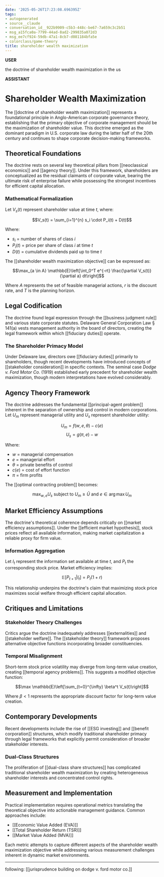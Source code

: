 ```yaml
---
date: '2025-05-26T17:23:08.696395Z'
tags:
- autogenerated
- source__claude
- conversation_id__922b9909-c5b3-448c-be67-7a659c3c2b51
- msg_a15fca0a-7799-44ad-8ad2-299835a072d3
- msg_ee7cf924-59db-47a1-8cb7-d081184bfa5e
- colorclass/game-theory
title: shareholder wealth maximization
---
```


**USER**

the doctrine of shareholder wealth maximization in the us


**ASSISTANT**

# Shareholder Wealth Maximization

The [[doctrine of shareholder wealth maximization]] represents a foundational principle in Anglo-American corporate governance theory, establishing that the primary objective of corporate management should be the maximization of shareholder value. This doctrine emerged as the dominant paradigm in U.S. corporate law during the latter half of the 20th century and continues to shape corporate decision-making frameworks.

## Theoretical Foundations

The doctrine rests on several key theoretical pillars from [[neoclassical economics]] and [[agency theory]]. Under this framework, shareholders are conceptualized as the residual claimants of corporate value, bearing the ultimate risk of enterprise failure while possessing the strongest incentives for efficient capital allocation.

### Mathematical Formalization

Let $V_s(t)$ represent shareholder value at time $t$, where:

$$V_s(t) = \sum_{i=1}^{n} s_i \cdot P_i(t) + D(t)$$

Where:
- $s_i$ = number of shares of class $i$
- $P_i(t)$ = price per share of class $i$ at time $t$
- $D(t)$ = cumulative dividends paid up to time $t$

The [[shareholder wealth maximization objective]] can be expressed as:

$$\max_{a \in A} \mathbb{E}\left[\int_0^T e^{-rt} \frac{\partial V_s(t)}{\partial a} dt\right]$$

Where $A$ represents the set of feasible managerial actions, $r$ is the discount rate, and $T$ is the planning horizon.

## Legal Codification

The doctrine found legal expression through the [[business judgment rule]] and various state corporate statutes. Delaware General Corporation Law § 141(a) vests management authority in the board of directors, creating the legal framework within which [[fiduciary duties]] operate.

### The Shareholder Primacy Model

Under Delaware law, directors owe [[fiduciary duties]] primarily to shareholders, though recent developments have introduced concepts of [[stakeholder consideration]] in specific contexts. The seminal case *Dodge v. Ford Motor Co.* (1919) established early precedent for shareholder wealth maximization, though modern interpretations have evolved considerably.

## Agency Theory Framework

The doctrine addresses the fundamental [[principal-agent problem]] inherent in the separation of ownership and control in modern corporations. Let $U_m$ represent managerial utility and $U_s$ represent shareholder utility:

$$U_m = f(w, e, \theta) - c(e)$$
$$U_s = g(\pi, e) - w$$

Where:
- $w$ = managerial compensation
- $e$ = managerial effort
- $\theta$ = private benefits of control
- $c(e)$ = cost of effort function
- $\pi$ = firm profits

The [[optimal contracting problem]] becomes:

$$\max_{w,e} U_s \text{ subject to } U_m \geq \bar{U} \text{ and } e \in \arg\max U_m$$

## Market Efficiency Assumptions

The doctrine's theoretical coherence depends critically on [[market efficiency assumptions]]. Under the [[efficient market hypothesis]], stock prices reflect all available information, making market capitalization a reliable proxy for firm value.

### Information Aggregation

Let $I_t$ represent the information set available at time $t$, and $P_t$ the corresponding stock price. Market efficiency implies:

$$\mathbb{E}[P_{t+1}|I_t] = P_t(1 + r)$$

This relationship underpins the doctrine's claim that maximizing stock price maximizes social welfare through efficient capital allocation.

## Critiques and Limitations

### Stakeholder Theory Challenges

Critics argue the doctrine inadequately addresses [[externalities]] and [[stakeholder welfare]]. The [[stakeholder theory]] framework proposes alternative objective functions incorporating broader constituencies.

### Temporal Misalignment

Short-term stock price volatility may diverge from long-term value creation, creating [[temporal agency problems]]. This suggests a modified objective function:

$$\max \mathbb{E}\left[\sum_{t=0}^{\infty} \beta^t V_s(t)\right]$$

Where $\beta < 1$ represents the appropriate discount factor for long-term value creation.

## Contemporary Developments

Recent developments include the rise of [[ESG investing]] and [[benefit corporation]] structures, which modify traditional shareholder primacy through legal frameworks that explicitly permit consideration of broader stakeholder interests.

### Dual-Class Structures

The proliferation of [[dual-class share structures]] has complicated traditional shareholder wealth maximization by creating heterogeneous shareholder interests and concentrated control rights.

## Measurement and Implementation

Practical implementation requires operational metrics translating the theoretical objective into actionable management guidance. Common approaches include:

- [[Economic Value Added (EVA)]]
- [[Total Shareholder Return (TSR)]]
- [[Market Value Added (MVA)]]

Each metric attempts to capture different aspects of the shareholder wealth maximization objective while addressing various measurement challenges inherent in dynamic market environments.


---


following: [[jurisprudence building on dodge v. ford motor co.]]